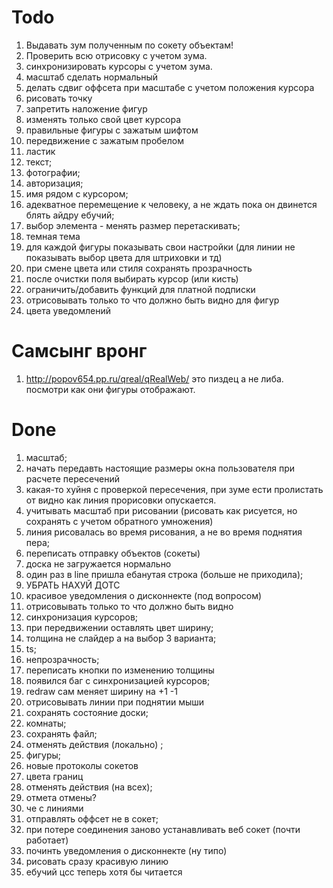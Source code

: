 # Todo
1. Выдавать зум полученным по сокету объектам!
2. Проверить всю отрисовку с учетом зума.
3. синхронизировать курсоры с учетом зума.
4. масштаб сделать нормальный
5. делать сдвиг оффсета при масштабе с учетом положения курсора
6. рисовать точку
7. запретить наложение фигур
8. изменять только свой цвет курсора
9. правильные фигуры с зажатым шифтом
10. передвижение с зажатым пробелом
11. ластик
12. текст; 
13. фотографии; 
14. авторизация; 
15. имя рядом с курсором; 
16. адекватное перемещение к человеку, а не ждать пока он двинется блять айдру ебучий;
17. выбор элемента - менять размер перетаскивать; 
18. темная тема
19. для каждой фигуры показывать свои настройки (для линии не показывать выбор цвета для штриховки и тд)
20. при смене цвета или стиля сохранять прозрачность
21. после очистки поля выбирать курсор (или кисть)
22. ограничить/добавить функций для платной подписки
23. отрисовывать только то что должно быть видно для фигур
24. цвета уведомлений

# Самсынг вронг
1. http://popov654.pp.ru/qreal/qRealWeb/ это пиздец а не либа. посмотри как они фигуры отображают.

# Done
1. масштаб; 
2. начать передавть настоящие размеры окна пользователя при расчете пересечений
3. какая-то хуйня с проверкой пересечения, при зуме ести пролистать от видно как линия прорисовки опускается.
4. учитывать масштаб при рисовании (рисовать как рисуется, но сохранять с учетом обратного умножения)
5. линия рисовалась во время рисования, а не во время поднятия пера; 
6. переписать отправку объектов (сокеты)
7. доска не загружается нормально
8. один раз в line пришла ебанутая строка (больше не приходила);
9. УБРАТЬ НАХУЙ ДОТС
10. красивое уведомления о дисконнекте (под вопросом)
11. отрисовывать только то что должно быть видно
12. синхронизация курсоров;
13. при передвижении оставлять цвет ширину;
14. толщина не слайдер а на выбор 3 варианта; 
15. ts;
16. непрозрачность; 
17. переписать кнопки по изменению толщины
18. появился баг с синхронизацией курсоров;
19. redraw сам меняет ширину на +1 -1
20. отрисовывать линии при поднятии мыши
21. сохранять состояние доски;
22. комнаты;
23. сохранять файл;
24. отменять действия (локально) ; 
25. фигуры; 
26. новые протоколы сокетов
27. цвета границ
28. отменять действия (на всех); 
29. отмета отмены?
30. че с линиями
31. отправлять оффсет не в сокет;
32. при потере соединения заново устанавливать веб сокет (почти работает)
33. починть уведомления о дисконнекте (ну типо)
34. рисовать сразу красивую линию
35. ебучий цсс теперь хотя бы читается 